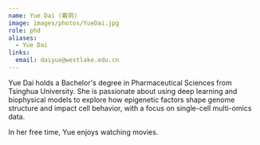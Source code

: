 ```yaml
---
name: Yue Dai (戴玥)
image: images/photos/YueDai.jpg
role: phd 
aliases:
  - Yue Dai
links:
  email: daiyue@westlake.edu.cn
---
```


Yue Dai holds a Bachelor's degree in Pharmaceutical Sciences from Tsinghua University. She is passionate about using deep learning and biophysical models to explore how epigenetic factors shape genome structure and impact cell behavior, with a focus on single-cell multi-omics data.

In her free time, Yue enjoys watching movies.